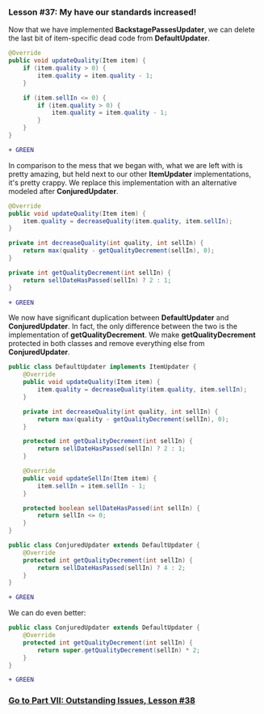 ### Lesson #37: My have our standards increased!
Now that we have implemented **BackstagePassesUpdater**, we can delete the last bit of item-specific dead code from **DefaultUpdater**. 
```java
@Override
public void updateQuality(Item item) {     
    if (item.quality > 0) {
        item.quality = item.quality - 1;
    }

    if (item.sellIn <= 0) {
        if (item.quality > 0) {
            item.quality = item.quality - 1;
        }
    }
}
```
```diff
+ GREEN
```
In comparison to the mess that we began with, what we are left with is pretty amazing, but held next to our other **ItemUpdater** implementations, it's pretty crappy.  We replace this implementation with an alternative modeled after **ConjuredUpdater**.
```java
@Override
public void updateQuality(Item item) {
    item.quality = decreaseQuality(item.quality, item.sellIn);
}

private int decreaseQuality(int quality, int sellIn) {     
    return max(quality - getQualityDecrement(sellIn), 0);
}

private int getQualityDecrement(int sellIn) {
    return sellDateHasPassed(sellIn) ? 2 : 1;
}
```
```diff
+ GREEN
```
We now have significant duplication between **DefaultUpdater** and **ConjuredUpdater**.  In fact, the only difference between the two is the implementation of **getQualityDecrement**.  We make **getQualityDecrement** protected in both classes and remove everything else from **ConjuredUpdater**.
```java
public class DefaultUpdater implements ItemUpdater {
    @Override
    public void updateQuality(Item item) {
        item.quality = decreaseQuality(item.quality, item.sellIn);
    }

    private int decreaseQuality(int quality, int sellIn) {
        return max(quality - getQualityDecrement(sellIn), 0);
    }

    protected int getQualityDecrement(int sellIn) {
        return sellDateHasPassed(sellIn) ? 2 : 1;
    }

    @Override
    public void updateSellIn(Item item) {
        item.sellIn = item.sellIn - 1;
    }

    protected boolean sellDateHasPassed(int sellIn) {
        return sellIn <= 0;
    }
}
```
```java
public class ConjuredUpdater extends DefaultUpdater {
    @Override 
    protected int getQualityDecrement(int sellIn) {
        return sellDateHasPassed(sellIn) ? 4 : 2;
    }
}
```
```diff
+ GREEN
```
We can do even better:
```java
public class ConjuredUpdater extends DefaultUpdater {
    @Override
    protected int getQualityDecrement(int sellIn) {
        return super.getQualityDecrement(sellIn) * 2;
    }
}
```
```diff
+ GREEN
```
### [Go to Part VII: Outstanding Issues, Lesson #38](https://github.com/d215steinberg/GildedRose-Java/tree/Lesson%2338)

